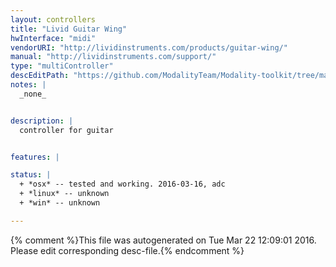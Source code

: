 ```yaml
---
layout: controllers
title: "Livid Guitar Wing"
hwInterface: "midi"
vendorURI: "http://lividinstruments.com/products/guitar-wing/"
manual: "http://lividinstruments.com/support/"
type: "multiController"
descEditPath: "https://github.com/ModalityTeam/Modality-toolkit/tree/master/Modality/MKtlDescriptions//livid-guitar-wing.desc.scd"
notes: |
  _none_


description: |
  controller for guitar


features: |

status: |
  + *osx* -- tested and working. 2016-03-16, adc
  + *linux* -- unknown
  + *win* -- unknown

---
```

{% comment %}This file was autogenerated on Tue Mar 22 12:09:01 2016. Please edit corresponding desc-file.{% endcomment %}